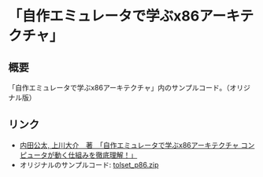 # 「自作エミュレータで学ぶx86アーキテクチャ」

## 概要

「自作エミュレータで学ぶx86アーキテクチャ」内のサンプルコード。（オリジナル版）


## リンク

- [内田公太, 上川大介　著　「自作エミュレータで学ぶx86アーキテクチャ コンピュータが動く仕組みを徹底理解！」](https://book.mynavi.jp/ec/products/detail/id=41347)
- オリジナルのサンプルコード: [tolset\_p86.zip](https://book.mynavi.jp/files/user/support/9784839954741/tolset_p86.zip)


